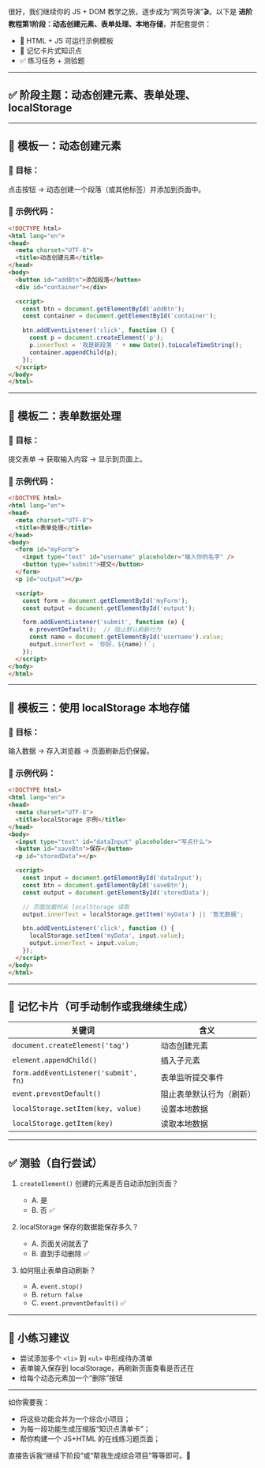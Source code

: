 很好，我们继续你的 JS + DOM 教学之旅，逐步成为“网页导演”🎬。以下是 **进阶教程第1阶段：动态创建元素、表单处理、本地存储**，并配套提供：

* 📄 HTML + JS 可运行示例模板
* 🧠 记忆卡片式知识点
* ✅ 练习任务 + 测验题

---

## ✅ 阶段主题：动态创建元素、表单处理、localStorage

---

## 🧩 模板一：动态创建元素

### 🎯 目标：

点击按钮 → 动态创建一个段落（或其他标签）并添加到页面中。

### 📄 示例代码：

```html
<!DOCTYPE html>
<html lang="en">
<head>
  <meta charset="UTF-8">
  <title>动态创建元素</title>
</head>
<body>
  <button id="addBtn">添加段落</button>
  <div id="container"></div>

  <script>
    const btn = document.getElementById('addBtn');
    const container = document.getElementById('container');

    btn.addEventListener('click', function () {
      const p = document.createElement('p');
      p.innerText = '我是新段落 ' + new Date().toLocaleTimeString();
      container.appendChild(p);
    });
  </script>
</body>
</html>
```

---

## 🧩 模板二：表单数据处理

### 🎯 目标：

提交表单 → 获取输入内容 → 显示到页面上。

### 📄 示例代码：

```html
<!DOCTYPE html>
<html lang="en">
<head>
  <meta charset="UTF-8">
  <title>表单处理</title>
</head>
<body>
  <form id="myForm">
    <input type="text" id="username" placeholder="输入你的名字" />
    <button type="submit">提交</button>
  </form>
  <p id="output"></p>

  <script>
    const form = document.getElementById('myForm');
    const output = document.getElementById('output');

    form.addEventListener('submit', function (e) {
      e.preventDefault();  // 阻止默认刷新行为
      const name = document.getElementById('username').value;
      output.innerText = `你好，${name}！`;
    });
  </script>
</body>
</html>
```

---

## 🧩 模板三：使用 localStorage 本地存储

### 🎯 目标：

输入数据 → 存入浏览器 → 页面刷新后仍保留。

### 📄 示例代码：

```html
<!DOCTYPE html>
<html lang="en">
<head>
  <meta charset="UTF-8">
  <title>localStorage 示例</title>
</head>
<body>
  <input type="text" id="dataInput" placeholder="写点什么">
  <button id="saveBtn">保存</button>
  <p id="storedData"></p>

  <script>
    const input = document.getElementById('dataInput');
    const btn = document.getElementById('saveBtn');
    const output = document.getElementById('storedData');

    // 页面加载时从 localStorage 读取
    output.innerText = localStorage.getItem('myData') || '暂无数据';

    btn.addEventListener('click', function () {
      localStorage.setItem('myData', input.value);
      output.innerText = input.value;
    });
  </script>
</body>
</html>
```

---

## 🧠 记忆卡片（可手动制作或我继续生成）

| 关键词                                   | 含义           |
| ------------------------------------- | ------------ |
| `document.createElement('tag')`       | 动态创建元素       |
| `element.appendChild()`               | 插入子元素        |
| `form.addEventListener('submit', fn)` | 表单监听提交事件     |
| `event.preventDefault()`              | 阻止表单默认行为（刷新） |
| `localStorage.setItem(key, value)`    | 设置本地数据       |
| `localStorage.getItem(key)`           | 读取本地数据       |

---

## ✅ 测验（自行尝试）

1. `createElement()` 创建的元素是否自动添加到页面？

   * A. 是
   * B. 否 ✅

2. localStorage 保存的数据能保存多久？

   * A. 页面关闭就丢了
   * B. 直到手动删除 ✅

3. 如何阻止表单自动刷新？

   * A. `event.stop()`
   * B. `return false`
   * C. `event.preventDefault()` ✅

---

## 🧪 小练习建议

* 尝试添加多个 `<li>` 到 `<ul>` 中形成待办清单
* 表单输入保存到 localStorage，再刷新页面查看是否还在
* 给每个动态元素加一个“删除”按钮

---

如你需要我：

* 将这些功能合并为一个综合小项目；
* 为每一段功能生成压缩版“知识点清单卡”；
* 帮你构建一个 JS+HTML 的在线练习题页面；

直接告诉我“继续下阶段”或“帮我生成综合项目”等等即可。🎯

